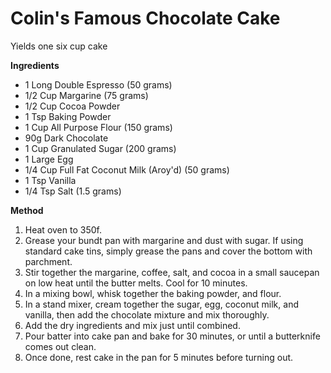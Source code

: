 # Colin's Famous Chocolate Cake

Yields one six cup cake

**Ingredients**

* 1 Long Double Espresso (50 grams)
* 1/2 Cup Margarine (75 grams)
* 1/2 Cup Cocoa Powder
* 1 Tsp Baking Powder 
* 1 Cup All Purpose Flour (150 grams)
* 90g Dark Chocolate
* 1 Cup Granulated Sugar (200 grams)
* 1 Large Egg
* 1/4 Cup Full Fat Coconut Milk (Aroy'd) (50 grams)
* 1 Tsp Vanilla
* 1/4 Tsp Salt (1.5 grams)

**Method**

1. Heat oven to 350f.
2. Grease your bundt pan with margarine and dust with sugar. If using standard cake tins, simply grease the pans and cover the bottom with parchment.
3. Stir together the margarine, coffee, salt, and cocoa in a small saucepan on low heat until the butter melts. Cool for 10 minutes.
4. In a mixing bowl, whisk together the baking powder, and flour.
5. In a stand mixer, cream together the sugar, egg, coconut milk, and vanilla, then add the chocolate mixture and mix thoroughly.
6. Add the dry ingredients and mix just until combined.
7. Pour batter into cake pan and bake for 30 minutes, or until a butterknife comes out clean.
8. Once done, rest cake in the pan for 5 minutes before turning out.
